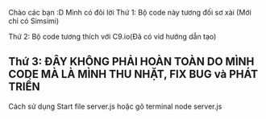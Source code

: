 Chào các bạn :D Mình có đôi lời
Thứ 1: Bộ code này tương đối sơ xài (Mới chỉ có Simsimi)

Thứ 2: Bộ code tương thích với C9.io(Đã có vid hướng dẫn tạo)

Thứ 3: ĐÂY KHÔNG PHẢI HOÀN TOÀN DO MÌNH CODE MÀ LÀ MÌNH THU NHẶT, FIX BUG và PHÁT TRIỂN
------------------------------------------------------------------------------------------------------------------------------------------
Cách sử dụng Start file server.js hoặc gõ terminal node server.js
